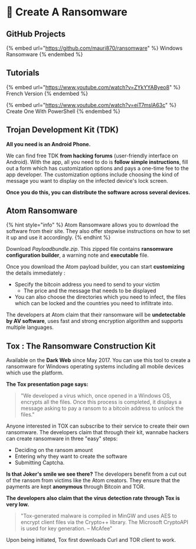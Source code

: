 # 🎨 Create A Ransomware

## GitHub Projects

{% embed url="https://github.com/mauri870/ransomware" %}
Windows Ransomware
{% endembed %}

## Tutorials

{% embed url="https://www.youtube.com/watch?v=ZYkYYAByeo8" %}
French Version
{% endembed %}

{% embed url="https://www.youtube.com/watch?v=eiT7mslA63c" %}
Create One With PowerShell
{% endembed %}

## Trojan Development Kit (TDK)

**All you need is an Android Phone.**

We can find free TDK **from hacking forums** (user-friendly interface on Android). With the app, all you need to do is **follow simple instructions**, fill out a form which has customization options and pays a one-time fee to the app developer. The customization options include choosing the kind of message you want to display on the infected device's lock screen.

**Once you do this, you can distribute the software across several devices.**

## Atom Ransomware

{% hint style="info" %}
Atom Ransomware allows you to download the software from their site. They also offer stepwise instructions on how to set it up and use it accordingly.
{% endhint %}

Download _Payloadbundle.zip_. This zipped file contains **ransomware configuration builder**, a warning note and **executable** file.

Once you download the Atom payload builder, you can start **customizing** the details immediately :

* Specify the bitcoin address you need to send to your victim
  * The price and the message that needs to be displayed
* You can also choose the directories which you need to infect, the files which can be locked and the countries you need to infiltrate into.

The developers at Atom claim that their ransomware will be **undetectable by AV software**, uses fast and strong encryption algorithm and supports multiple languages.&#x20;

## Tox : The Ransomware Construction Kit

Available on the **Dark Web** since May 2017. You can use this tool to create a ransomware for Windows operating systems including all mobile devices which use the platform.

**The Tox presentation page says:**

> "We developed a virus which, once opened in a Windows OS, encrypts all the files. Once this process is completed, it displays a message asking to pay a ransom to a bitcoin address to unlock the files."

Anyone interested in TOX can subscribe to their service to create their own ransomware. The developers claim that through their kit, wannabe hackers can create ransomware in three "easy" steps:

* Deciding on the ransom amount
* Entering why they want to create the software
* Submitting Captcha.

**Is that Joker's smile we see there?** The developers benefit from a cut out of the ransom from victims like the Atom creators. They ensure that the payments are kept **anonymous** through Bitcoin and TOR.

**The developers also claim that the virus detection rate through Tox is very low.**

> "Tox-generated malware is compiled in MinGW and uses AES to encrypt client files via the Crypto++ library. The Microsoft CryptoAPI is used for key generation. – McAfee"

Upon being initiated, Tox first downloads Curl and TOR client to work.

